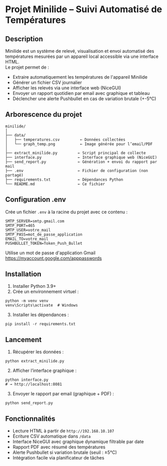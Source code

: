 # Projet Minilide – Suivi Automatisé de Températures

## Description

Minilide est un système de relevé, visualisation et envoi automatisé des températures mesurées par un appareil local accessible via une interface HTML.  
Le projet permet de :

- Extraire automatiquement les températures de l'appareil Minilide
- Générer un fichier CSV journalier
- Afficher les relevés via une interface web (NiceGUI)
- Envoyer un rapport quotidien par email avec graphique et tableau
- Déclencher une alerte Pushbullet en cas de variation brutale (+-5°C)

## Arborescence du projet

```
minilide/
│
├── data/
│   ├── temperatures.csv         ← Données collectées
│   └── graph_temp.png           ← Image générée pour l’email/PDF
│
├── extract_minilide.py         ← Script principal de collecte
├── interface.py                ← Interface graphique web (NiceGUI)
├── send_report.py              ← Génération + envoi du rapport par mail
├── .env                        ← Fichier de configuration (non partagé)
├── requirements.txt            ← Dépendances Python
└── README.md                   ← Ce fichier
```

## Configuration .env

Crée un fichier `.env` à la racine du projet avec ce contenu :

```
SMTP_SERVER=smtp.gmail.com
SMTP_PORT=465
SMTP_USER=votre_mail
SMTP_PASS=mot_de_passe_application
EMAIL_TO=votre_mail
PUSHBULLET_TOKEN=Token_Push_Bullet
```

Utilise un mot de passe d'application Gmail 
https://myaccount.google.com/apppasswords

## Installation

1. Installer Python 3.9+
2. Crée un environnement virtuel :

```
python -m venv venv
venv\Scripts\activate  # Windows
```

3. Installer les dépendances :

```
pip install -r requirements.txt
```

## Lancement

1. Récupérer les données :

```
python extract_minilide.py
```

2. Afficher l’interface graphique :

```
python interface.py
# → http://localhost:8081
```

3. Envoyer le rapport par email (graphique + PDF) :

```
python send_report.py
```

## Fonctionnalités

- Lecture HTML à partir de `http://192.168.10.107`
- Écriture CSV automatique dans `/data`
- Interface NiceGUI avec graphique dynamique filtrable par date
- Rapport PDF avec résumé des températures
- Alerte Pushbullet si variation brutale (seuil : ±5°C)
- Intégration facile via planificateur de tâches